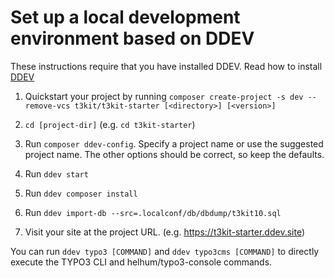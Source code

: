 # Set up a local development environment based on DDEV

These instructions require that you have installed DDEV. Read how to install [DDEV](https://ddev.readthedocs.io/en/stable/#installation)

1. Quickstart your project by running `composer create-project -s dev --remove-vcs t3kit/t3kit-starter [<directory>] [<version>]`

2. `cd [project-dir]` (e.g. `cd t3kit-starter`)

3. Run `composer ddev-config`. Specify a project name or use the suggested project name. The other options should be correct, so keep the defaults.

4. Run `ddev start`

5. Run `ddev composer install`

6. Run `ddev import-db --src=.localconf/db/dbdump/t3kit10.sql`

7. Visit your site at the project URL. (e.g. https://t3kit-starter.ddev.site)

You can run `ddev typo3 [COMMAND]` and `ddev typo3cms [COMMAND]` to directly execute the TYPO3 CLI and helhum/typo3-console commands.
